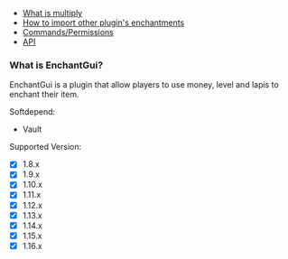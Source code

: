 *  [What is multiply](https://github.com/LegameMc/EnchantGui-Wiki/wiki#what-is-multiply)
*  [How to import other plugin's enchantments](https://github.com/LegameMc/EnchantGui-Wiki/wiki#how-to-import-other-plugins-enchantments)
*  [Commands/Permissions](https://github.com/LegameMc/EnchantGui-Wiki/wiki#commandspermissions)
* [API](https://github.com/LegameMc/EnchantGui-Wiki/wiki/Getting-started-with-API)

### What is EnchantGui?

EnchantGui is a plugin that allow players to use money, level and lapis to enchant their item.

Softdepend:
- Vault

Supported Version:
- [x] 1.8.x
- [x] 1.9.x
- [x] 1.10.x
- [x] 1.11.x
- [x] 1.12.x
- [x] 1.13.x
- [x] 1.14.x
- [x] 1.15.x
- [x] 1.16.x
